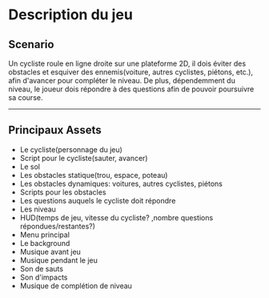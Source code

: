 # Description du jeu

Scenario
------
Un cycliste roule en ligne droite sur une plateforme 2D, il dois éviter des obstacles
et esquiver des ennemis(voiture, autres cyclistes, piétons, etc.), afin d'avancer 
pour compléter le niveau. De plus, dépendemment du niveau, le joueur dois répondre à des questions 
afin de pouvoir poursuivre sa course.

------


Principaux Assets
------
* Le cycliste(personnage du jeu)
* Script pour le cycliste(sauter, avancer)
* Le sol
* Les obstacles statique(trou, espace, poteau)
* Les obstacles dynamiques: voitures, autres cyclistes, piétons
* Scripts pour les obstacles
* Les questions auquels le cycliste doit répondre
* Les niveau
* HUD(temps de jeu, vitesse du cycliste? ,nombre questions répondues/restantes?)
* Menu principal
* Le background
* Musique avant jeu
* Musique pendant le jeu
* Son de sauts
* Son d'impacts
* Musique de complétion de niveau

